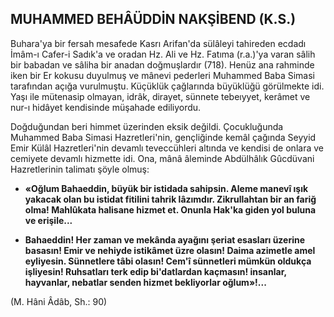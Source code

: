 ## MUHAMMED BEHÂÜDDİN NAKŞİBEND (K.S.)

Buhara'ya bir fersah mesafede Kasrı Arifan'da sülâleyi tahireden ecdadı İmâm-ı Cafer-i Sadık'a ve oradan Hz. Ali ve Hz. Fatıma (r.a.)'ya varan sâlih bir babadan ve sâliha bir anadan doğmuşlardır (718). Henüz ana rahminde iken bir Er kokusu duyulmuş ve mânevi pederleri Muhammed Baba Simasi tarafından açığa vurulmuş­tu. Küçüklük çağlarında büyüklüğü görülmekte idi. Yaşı ile mütenasip olmayan, idrâk, dirayet, sünnete tebeıyyet, kerâmet ve nur-ı hidâyet ken­disinde müşahade ediliyordu.

Doğduğundan beri himmet üzerinden eksik değildi. Çocukluğunda Muhammed Baba Sima­si Hazretleri'nin, gençliğinde kemâl çağında Seyyid Emir Külâl Hazretleri'nin devamlı teveccühle­ri altında ve kendisi de onlara ve cemiyete de­vamlı hizmette idi. Ona, mânâ âleminde Abdülhâlık Gûcdüvani Hazretlerinin talimatı şöyle olmuş:

- **«Oğlum Bahaeddin, büyük bir istidada sahipsin. Aleme manevî ışık yakacak olan bu istidat fitilini tahrik lâzımdır. Zikrullahtan bir an fariğ olma! Mahlûkata halisane hizmet et. Onun­la Hak'ka giden yol buluna ve erişile...**

- **Bahaeddin! Her zaman ve mekânda ayağı­nı şeriat esasları üzerine basasın! Emir ve nehiyde istikâmet üzre olasın! Daima azimetle amel eyliyesin. Sünnetlere tâbi olasın! Cem'î sünnetle­ri mümkün oldukça işliyesin! Ruhsatları terk edip bi'datlardan kaçmasın! insanlar, hayvanlar, ne­batlar senden hizmet bekliyorlar oğlum»!...**

(M. Hâni Âdâb, Sh.: 90)
